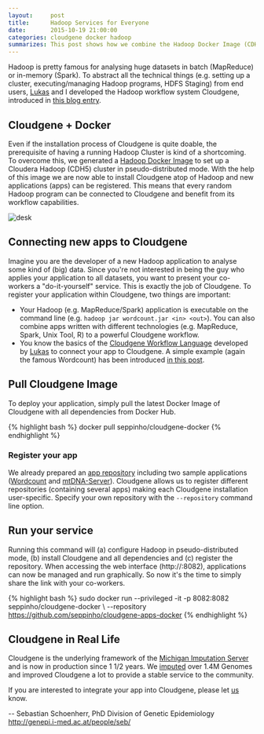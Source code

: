 ```yaml
---
layout:     post
title:      Hadoop Services for Everyone
date:       2015-10-19 21:00:00
categories: cloudgene docker hadoop
summarizes: This post shows how we combine the Hadoop Docker Image (CDH5) with our Hadoop workflow system Cloudgene. Due to Cloudgene's YAML interface, new applications can be registered to Cloudgene by everyone and provided as a service. 
---
```


Hadoop is pretty famous for analysing huge datasets in batch (MapReduce) or in-memory (Spark). To abstract all the technical things (e.g. setting up a cluster, executing/managing Hadoop programs, HDFS Staging) from end users, [Lukas](http://www.forer.it) and I developed the Hadoop workflow system Cloudgene, introduced in [this blog entry](http://seppinho.github.io/cloudgene/hadoop/2015/08/27/cloudgene/).

## Cloudgene + Docker
Even if the installation process of Cloudgene is quite doable, the prerequisite of having a running Hadoop Cluster is kind of a shortcoming. To overcome this, we generated a [Hadoop Docker Image](http://seppinho.github.io/docker/hadoop/2015/08/26/docker-hadoop/) to set up a Cloudera Hadoop (CDH5) cluster in pseudo-distributed mode. With the help of this image we are now able to install Cloudgene atop of Hadoop and new applications (apps) can be registered. This means that every random Hadoop program can be connected to Cloudgene and benefit from its workflow capabilities.

![desk](http://seppinho.github.io/uploads/workflow.png)

## Connecting new apps to Cloudgene
Imagine you are the developer of a new Hadoop application to analyse some kind of (big) data. Since you're not interested in being the guy who applies your application to all datasets, you want to present your co-workers a "do-it-yourself" service. This is exactly the job of Cloudgene. To register your application within Cloudgene, two things are important:

- Your Hadoop (e.g. MapReduce/Spark) application is executable on the command line (e.g. `hadoop jar wordcount.jar <in> <out>`). You can also combine apps written with different technologies (e.g. MapReduce, Spark, Unix Tool, R) to a powerful Cloudgene workflow.
- You know the basics of the [Cloudgene Workflow Language](http://cloudgene.uibk.ac.at/developer-guide/) developed by [Lukas](http://www.forer.it) to connect your app to Cloudgene. A simple example (again the famous Wordcount) has been introduced [in this post](http://seppinho.github.io/cloudgene/hadoop/2015/08/27/cloudgene/).

## Pull Cloudgene Image
To deploy your application, simply pull the latest Docker Image of Cloudgene with all dependencies from Docker Hub.

{% highlight bash %}
docker pull seppinho/cloudgene-docker
{% endhighlight %}

### Register your app
We already prepared an [app repository](https://github.com/seppinho/cloudgene-apps-docker) including two sample applications ([Wordcount](https://hadoop.apache.org/docs/current/hadoop-mapreduce-client/hadoop-mapreduce-client-core/MapReduceTutorial.html#Example:_WordCount_v1.0) and [mtDNA-Server](http://mtdna-server.uibk.ac.at/start.html)). Cloudgene allows us to register different repositories (containing several apps) making each Cloudgene installation user-specific. Specify your own repository with the `--repository` command line option.

## Run your service
Running this command will (a) configure Hadoop in pseudo-distributed mode, (b) install Cloudgene and all dependencies and (c) register the repository. When accessing the web interface (http://<ip-address>:8082), applications can now be managed and run graphically. So now it's the time to simply share the link with your co-workers.

{% highlight bash %}
sudo docker run --privileged -it -p 8082:8082 seppinho/cloudgene-docker \ --repository https://github.com/seppinho/cloudgene-apps-docker
{% endhighlight %}


## Cloudgene in Real Life
Cloudgene is the underlying framework of the [Michigan Imputation Server](https://imputationserver.sph.umich.edu/) and is now in production since 1 1/2 years. We [imputed](http://genome.sph.umich.edu/wiki/Minimac3) over 1.4M Genomes and improved Cloudgene a lot to provide a stable service to the community.

If you are interested to integrate your app into Cloudgene, please let [us](http://seppinho.github.io/about/) know.

-- 
Sebastian Schoenherr, PhD
Division of Genetic Epidemiology
http://genepi.i-med.ac.at/people/seb/

